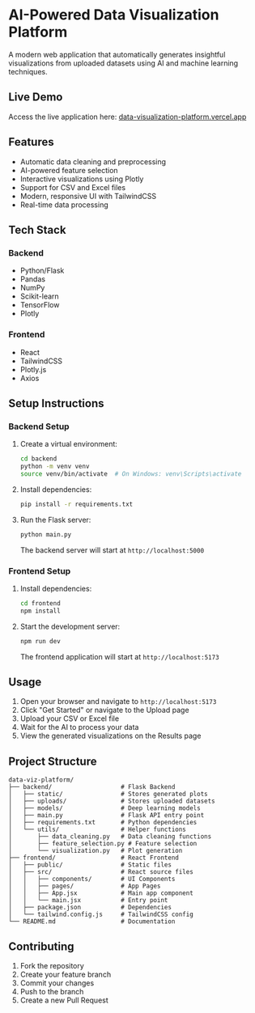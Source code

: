 
# AI-Powered Data Visualization Platform

A modern web application that automatically generates insightful visualizations from uploaded datasets using AI and machine learning techniques.

## Live Demo

Access the live application here: [data-visualization-platform.vercel.app](https://data-visualization-platform.vercel.app/)

## Features

- Automatic data cleaning and preprocessing
- AI-powered feature selection
- Interactive visualizations using Plotly
- Support for CSV and Excel files
- Modern, responsive UI with TailwindCSS
- Real-time data processing

## Tech Stack

### Backend

- Python/Flask
- Pandas
- NumPy
- Scikit-learn
- TensorFlow
- Plotly

### Frontend

- React
- TailwindCSS
- Plotly.js
- Axios

## Setup Instructions

### Backend Setup

1. Create a virtual environment:

   ```bash
   cd backend
   python -m venv venv
   source venv/bin/activate  # On Windows: venv\Scripts\activate
   ```

2. Install dependencies:

   ```bash
   pip install -r requirements.txt
   ```

3. Run the Flask server:

   ```bash
   python main.py
   ```

   The backend server will start at `http://localhost:5000`

### Frontend Setup

1. Install dependencies:

   ```bash
   cd frontend
   npm install
   ```

2. Start the development server:

   ```bash
   npm run dev
   ```

   The frontend application will start at `http://localhost:5173`

## Usage

1. Open your browser and navigate to `http://localhost:5173`
2. Click "Get Started" or navigate to the Upload page
3. Upload your CSV or Excel file
4. Wait for the AI to process your data
5. View the generated visualizations on the Results page

## Project Structure

```
data-viz-platform/
├── backend/                   # Flask Backend
│   ├── static/                # Stores generated plots
│   ├── uploads/               # Stores uploaded datasets
│   ├── models/                # Deep learning models
│   ├── main.py                # Flask API entry point
│   ├── requirements.txt       # Python dependencies
│   └── utils/                 # Helper functions
│       ├── data_cleaning.py   # Data cleaning functions
│       ├── feature_selection.py # Feature selection
│       └── visualization.py   # Plot generation
├── frontend/                  # React Frontend
│   ├── public/                # Static files
│   ├── src/                   # React source files
│   │   ├── components/        # UI Components
│   │   ├── pages/             # App Pages
│   │   ├── App.jsx            # Main app component
│   │   └── main.jsx           # Entry point
│   ├── package.json           # Dependencies
│   └── tailwind.config.js     # TailwindCSS config
└── README.md                  # Documentation
```

## Contributing

1. Fork the repository
2. Create your feature branch
3. Commit your changes
4. Push to the branch
5. Create a new Pull Request
